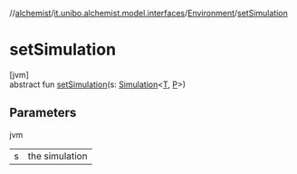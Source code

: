 //[alchemist](../../../index.md)/[it.unibo.alchemist.model.interfaces](../index.md)/[Environment](index.md)/[setSimulation](set-simulation.md)

# setSimulation

[jvm]\
abstract fun [setSimulation](set-simulation.md)(s: [Simulation](../../it.unibo.alchemist.core.interfaces/-simulation/index.md)<[T](../-node/index.md), [P](../-benchmarkable-environment/index.md)>)

## Parameters

jvm

| | |
|---|---|
| s | the simulation |
